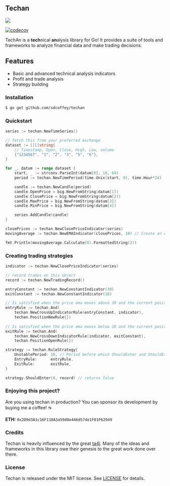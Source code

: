 ## Techan
![](https://travis-ci.org/sdcoffey/techan.svg?branch=master)

[![codecov](https://codecov.io/gh/sdcoffey/techan/branch/master/graph/badge.svg)](https://codecov.io/gh/sdcoffey/techan)

TechAn is a **tech**nical **an**alysis library for Go! It provides a suite of tools and frameworks to analyze financial data and make trading decisions.

## Features 
* Basic and advanced technical analysis indicators
* Profit and trade analysis
* Strategy building

### Installation
```sh
$ go get github.com/sdcoffey/techan
```

### Quickstart
```go
series := techan.NewTimeSeries()

// fetch this from your preferred exchange
dataset := [][]string{
	// Timestamp, Open, Close, High, Low, volume
	{"1234567", "1", "2", "3", "5", "6"},
}

for _, datum := range dataset {
	start, _ := strconv.ParseInt(datum[0], 10, 64)
	period := techan.NewTimePeriod(time.Unix(start, 0), time.Hour*24)

	candle := techan.NewCandle(period)
	candle.OpenPrice = big.NewFromString(datum[1])
	candle.ClosePrice = big.NewFromString(datum[2])
	candle.MaxPrice = big.NewFromString(datum[3])
	candle.MinPrice = big.NewFromString(datum[4])

	series.AddCandle(candle)
}

closePrices := techan.NewClosePriceIndicator(series)
movingAverage := techan.NewEMAIndicator(closePrices, 10) // Create an exponential moving average with a window of 10

fmt.Println(movingAverage.Calculate(0).FormattedString(2))
```

### Creating trading strategies
```go
indicator := techan.NewClosePriceIndicator(series)

// record trades on this object
record := techan.NewTradingRecord()

entryConstant := techan.NewConstantIndicator(30)
exitConstant := techan.NewConstantIndicator(10)

// Is satisfied when the price ema moves above 30 and the current position is new
entryRule := techan.And(
	techan.NewCrossUpIndicatorRule(entryConstant, indicator),
	techan.PositionNewRule{})
	
// Is satisfied when the price ema moves below 10 and the current position is open
exitRule := techan.And(
	techan.NewCrossDownIndicatorRule(indicator, exitConstant),
	techan.PositionOpenRule{})

strategy := techan.RuleStrategy{
	UnstablePeriod: 10, // Period before which ShouldEnter and ShouldExit will always return false
	EntryRule:      entryRule,
	ExitRule:       exitRule,
}

strategy.ShouldEnter(0, record) // returns false
```

### Enjoying this project?
Are you using techan in production? You can sponsor its development by buying me a coffee! ☕

**ETH:** `0x2D9d3A1c16F118A3a59d0e446d574e1F01F62949`

### Credits
Techan is heavily influenced by the great [ta4j](https://github.com/ta4j/ta4j). Many of the ideas and frameworks in this library owe their genesis to the great work done over there.

### License

Techan is released under the MIT license. See [LICENSE](./LICENSE) for details.
